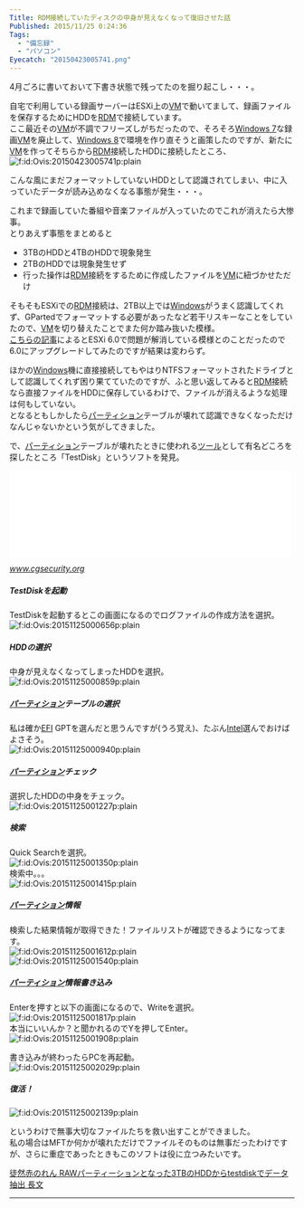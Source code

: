 ```yaml
---
Title: RDM接続していたディスクの中身が見えなくなって復旧させた話
Published: 2015/11/25 0:24:36
Tags:
  - "備忘録"
  - "パソコン"
Eyecatch: "20150423005741.png"
---
```

<p>4月ごろに書いておいて下書き状態で残ってたのを掘り起こし・・・。</p>

<p>自宅で利用している録画サーバーはESXi上の<a class="keyword" href="http://d.hatena.ne.jp/keyword/VM">VM</a>で動いてまして、録画ファイルを保存するためにHDDを<a class="keyword" href="http://d.hatena.ne.jp/keyword/RDM">RDM</a>で接続しています。<br/>
ここ最近その<a class="keyword" href="http://d.hatena.ne.jp/keyword/VM">VM</a>が不調でフリーズしがちだったので、そろそろ<a class="keyword" href="http://d.hatena.ne.jp/keyword/Windows%207">Windows 7</a>な録画<a class="keyword" href="http://d.hatena.ne.jp/keyword/VM">VM</a>を廃止して、<a class="keyword" href="http://d.hatena.ne.jp/keyword/Windows%208">Windows 8</a>で環境を作り直そうと画策したのですが、新たに<a class="keyword" href="http://d.hatena.ne.jp/keyword/VM">VM</a>を作ってそちらから<a class="keyword" href="http://d.hatena.ne.jp/keyword/RDM">RDM</a>接続したHDDに接続したところ、
<span itemscope itemtype="http://schema.org/Photograph"><img src="20150423005741.png" alt="f:id:Ovis:20150423005741p:plain" title="f:id:Ovis:20150423005741p:plain" class="hatena-fotolife" itemprop="image"></span></p>

<p>こんな風にまだフォーマットしていないHDDとして認識されてしまい、中に入っていたデータが読み込めなくなる事態が発生・・・。</p>

<p>これまで録画していた番組や音楽ファイルが入っていたのでこれが消えたら大惨事。<br/>
とりあえず事態をまとめると</p>

<ul>
<li>3TBのHDDと4TBのHDDで現象発生</li>
<li>2TBのHDDでは現象発生せず</li>
<li>行った操作は<a class="keyword" href="http://d.hatena.ne.jp/keyword/RDM">RDM</a>接続をするために作成したファイルを<a class="keyword" href="http://d.hatena.ne.jp/keyword/VM">VM</a>に紐づかせただけ</li>
</ul>


<p>そもそもESXiでの<a class="keyword" href="http://d.hatena.ne.jp/keyword/RDM">RDM</a>接続は、2TB以上では<a class="keyword" href="http://d.hatena.ne.jp/keyword/Windows">Windows</a>がうまく認識してくれず、GPartedでフォーマットする必要があったなど若干リスキーなことをしていたので、<a class="keyword" href="http://d.hatena.ne.jp/keyword/VM">VM</a>を切り替えたことでまた何か踏み抜いた模様。<br/>
<a href="https://communities.vmware.com/message/2487522">こちらの記事</a>によるとESXi 6.0で問題が解消している模様とのことだったので6.0にアップグレードしてみたのですが結果は変わらず。</p>

<p>ほかの<a class="keyword" href="http://d.hatena.ne.jp/keyword/Windows">Windows</a>機に直接接続してもやはりNTFSフォーマットされたドライブとして認識してくれず困り果てていたのですが、ふと思い返してみると<a class="keyword" href="http://d.hatena.ne.jp/keyword/RDM">RDM</a>接続なら直接ファイルをHDDに保存しているわけで、ファイルが消えるような処理は何もしていない。<br/>
となるともしかしたら<a class="keyword" href="http://d.hatena.ne.jp/keyword/%A5%D1%A1%BC%A5%C6%A5%A3%A5%B7%A5%E7%A5%F3">パーティション</a>テーブルが壊れて認識できなくなっただけなんじゃないかという気がしてきました。</p>

<p>で、<a class="keyword" href="http://d.hatena.ne.jp/keyword/%A5%D1%A1%BC%A5%C6%A5%A3%A5%B7%A5%E7%A5%F3">パーティション</a>テーブルが壊れたときに使われる<a class="keyword" href="http://d.hatena.ne.jp/keyword/%A5%C4%A1%BC%A5%EB">ツール</a>として有名どころを探したところ「TestDisk」というソフトを発見。</p>

<p><iframe src="//hatenablog-parts.com/embed?url=http%3A%2F%2Fwww.cgsecurity.org%2Fwiki%2FTestDisk" title="TestDisk - Partition Recovery and File Undelete" class="embed-card embed-webcard" scrolling="no" frameborder="0" style="display: block; width: 100%; height: 155px; max-width: 500px; margin: 10px 0px;"></iframe><cite class="hatena-citation"><a href="http://www.cgsecurity.org/wiki/TestDisk">www.cgsecurity.org</a></cite></p>

<h5>TestDiskを起動</h5>

<p>TestDiskを起動するとこの画面になるのでログファイルの作成方法を選択。<br/>
<span itemscope itemtype="http://schema.org/Photograph"><img src="20151125000656.png" alt="f:id:Ovis:20151125000656p:plain" title="f:id:Ovis:20151125000656p:plain" class="hatena-fotolife" itemprop="image"></span></p>

<h5>HDDの選択</h5>

<p>中身が見えなくなってしまったHDDを選択。<br/>
<span itemscope itemtype="http://schema.org/Photograph"><img src="20151125000859.png" alt="f:id:Ovis:20151125000859p:plain" title="f:id:Ovis:20151125000859p:plain" class="hatena-fotolife" itemprop="image"></span></p>

<h5><a class="keyword" href="http://d.hatena.ne.jp/keyword/%A5%D1%A1%BC%A5%C6%A5%A3%A5%B7%A5%E7%A5%F3">パーティション</a>テーブルの選択</h5>

<p>私は確か<a class="keyword" href="http://d.hatena.ne.jp/keyword/EFI">EFI</a> GPTを選んだと思うんですが(うろ覚え)、たぶん<a class="keyword" href="http://d.hatena.ne.jp/keyword/Intel">Intel</a>選んでおけばよさそう。<br/>
<span itemscope itemtype="http://schema.org/Photograph"><img src="20151125000940.png" alt="f:id:Ovis:20151125000940p:plain" title="f:id:Ovis:20151125000940p:plain" class="hatena-fotolife" itemprop="image"></span></p>

<h5><a class="keyword" href="http://d.hatena.ne.jp/keyword/%A5%D1%A1%BC%A5%C6%A5%A3%A5%B7%A5%E7%A5%F3">パーティション</a>チェック</h5>

<p>選択したHDDの中身をチェック。<br/>
<span itemscope itemtype="http://schema.org/Photograph"><img src="20151125001227.png" alt="f:id:Ovis:20151125001227p:plain" title="f:id:Ovis:20151125001227p:plain" class="hatena-fotolife" itemprop="image"></span></p>

<h5>検索</h5>

<p>Quick Searchを選択。<br/>
<span itemscope itemtype="http://schema.org/Photograph"><img src="20151125001350.png" alt="f:id:Ovis:20151125001350p:plain" title="f:id:Ovis:20151125001350p:plain" class="hatena-fotolife" itemprop="image"></span><br/>
検索中。。。<br/>
<span itemscope itemtype="http://schema.org/Photograph"><img src="20151125001415.png" alt="f:id:Ovis:20151125001415p:plain" title="f:id:Ovis:20151125001415p:plain" class="hatena-fotolife" itemprop="image"></span></p>

<h5><a class="keyword" href="http://d.hatena.ne.jp/keyword/%A5%D1%A1%BC%A5%C6%A5%A3%A5%B7%A5%E7%A5%F3">パーティション</a>情報</h5>

<p>検索した結果情報が取得できた！ファイルリストが確認できるようになってます。<br/>
<span itemscope itemtype="http://schema.org/Photograph"><img src="20151125001612.png" alt="f:id:Ovis:20151125001612p:plain" title="f:id:Ovis:20151125001612p:plain" class="hatena-fotolife" itemprop="image"></span><br/>
<span itemscope itemtype="http://schema.org/Photograph"><img src="20151125001540.png" alt="f:id:Ovis:20151125001540p:plain" title="f:id:Ovis:20151125001540p:plain" class="hatena-fotolife" itemprop="image"></span></p>

<h5><a class="keyword" href="http://d.hatena.ne.jp/keyword/%A5%D1%A1%BC%A5%C6%A5%A3%A5%B7%A5%E7%A5%F3">パーティション</a>情報書き込み</h5>

<p>Enterを押すと以下の画面になるので、Writeを選択。<br/>
<span itemscope itemtype="http://schema.org/Photograph"><img src="20151125001817.png" alt="f:id:Ovis:20151125001817p:plain" title="f:id:Ovis:20151125001817p:plain" class="hatena-fotolife" itemprop="image"></span><br/>
本当にいいんか？と聞かれるのでYを押してEnter。<br/>
<span itemscope itemtype="http://schema.org/Photograph"><img src="20151125001908.png" alt="f:id:Ovis:20151125001908p:plain" title="f:id:Ovis:20151125001908p:plain" class="hatena-fotolife" itemprop="image"></span></p>

<p>書き込みが終わったらPCを再起動。<br/>
<span itemscope itemtype="http://schema.org/Photograph"><img src="20151125002029.png" alt="f:id:Ovis:20151125002029p:plain" title="f:id:Ovis:20151125002029p:plain" class="hatena-fotolife" itemprop="image"></span></p>

<h5>復活！</h5>

<p><span itemscope itemtype="http://schema.org/Photograph"><img src="20151125002139.png" alt="f:id:Ovis:20151125002139p:plain" title="f:id:Ovis:20151125002139p:plain" class="hatena-fotolife" itemprop="image"></span></p>

<p>というわけで無事大切なファイルたちを救い出すことができました。<br/>
私の場合はMFTか何かが壊れただけでファイルそのものは無事だったわけですが、さらに重症であったときもこのソフトは役に立つみたいです。</p>

<p><a href="http://akanoren.blog136.fc2.com/blog-entry-118.html">&#x5F92;&#x7136;&#x8D64;&#x306E;&#x308C;&#x3093; RAW&#x30D1;&#x30FC;&#x30C6;&#x30A3;&#x30FC;&#x30B7;&#x30E7;&#x30F3;&#x3068;&#x306A;&#x3063;&#x305F;3TB&#x306E;HDD&#x304B;&#x3089;testdisk&#x3067;&#x30C7;&#x30FC;&#x30BF;&#x62BD;&#x51FA; &#x9577;&#x6587;</a></p>

***